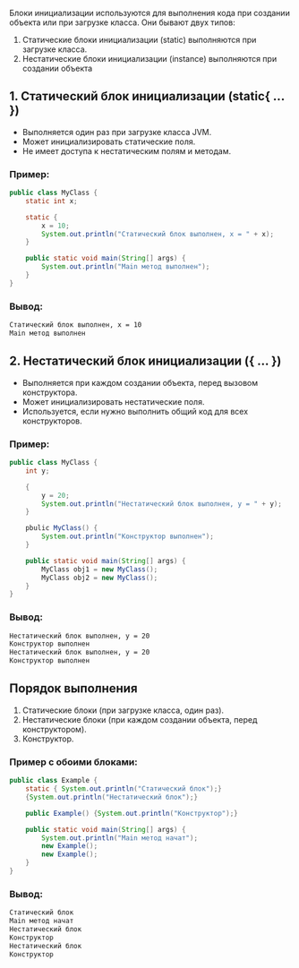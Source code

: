 Блоки инициализации используются для выполнения кода при создании объекта или при загрузке класса. Они бывают двух типов:
1. Статические блоки инициализации (static) выполняются при загрузке класса.
2. Нестатические блоки инициализации (instance) выполняются при создании объекта
## 1. Статический блок инициализации (static{ ... })
- Выполняется один раз при загрузке класса JVM.
- Может инициализировать статические поля.
- Не имеет доступа к нестатическим полям и методам.
### Пример:
```java
public class MyClass {
	static int x;

	static {
		x = 10;
		System.out.println("Статический блок выполнен, x = " + x);
	}

	public static void main(String[] args) {
		System.out.println("Main метод выполнен");
	}
}
```
### Вывод:
```bash
Статический блок выполнен, x = 10
Main метод выполнен
```
## 2. Нестатический блок инициализации ({ ... })
- Выполняется при каждом создании объекта, перед вызовом конструктора.
- Может инициализировать нестатические поля.
- Используется, если нужно выполнить общий код для всех конструкторов.
### Пример:
```java
public class MyClass {
	int y;

	{
		y = 20;
		System.out.println("Нестатический блок выполнен, y = " + y);
	}

	pbulic MyClass() {
		System.out.println("Конструктор выполнен");
	}

	public static void main(String[] args) {
		MyClass obj1 = new MyClass();
		MyClass obj2 = new MyClass();
	}
}
```
### Вывод:
```bash
Нестатический блок выполнен, y = 20
Конструктор выполнен
Нестатический блок выполнен, y = 20
Конструктор выполнен
```
## Порядок выполнения
1. Статические блоки (при загрузке класса, один раз).
2. Нестатические блоки (при каждом создании объекта, перед конструктором).
3. Конструктор.
### Пример с обоими блоками:
```java
public class Example {
	static { System.out.println("Статический блок");}
	{System.out.println("Нестатический блок");}

	public Example() {System.out.println("Конструктор");}

	public static void main(String[] args) {
		System.out.println("Main метод начат");
		new Example();
		new Example();
	}
}
```
### Вывод:
```bash
Статический блок
Main метод начат
Нестатический блок
Конструктор
Нестатический блок
Конструктор
```